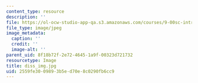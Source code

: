 ```yaml
---
content_type: resource
description: ''
file: https://ol-ocw-studio-app-qa.s3.amazonaws.com/courses/9-00sc-introduction-to-psychology-fall-2011/2559fe3009893b5ed70e8c0290fb6cc9_diss_img.jpg
file_type: image/jpeg
image_metadata:
  caption: ''
  credit: ''
  image-alt: ''
parent_uid: 8f18b72f-2e72-4645-1a9f-00323d721732
resourcetype: Image
title: diss_img.jpg
uid: 2559fe30-0989-3b5e-d70e-8c0290fb6cc9
---
```

